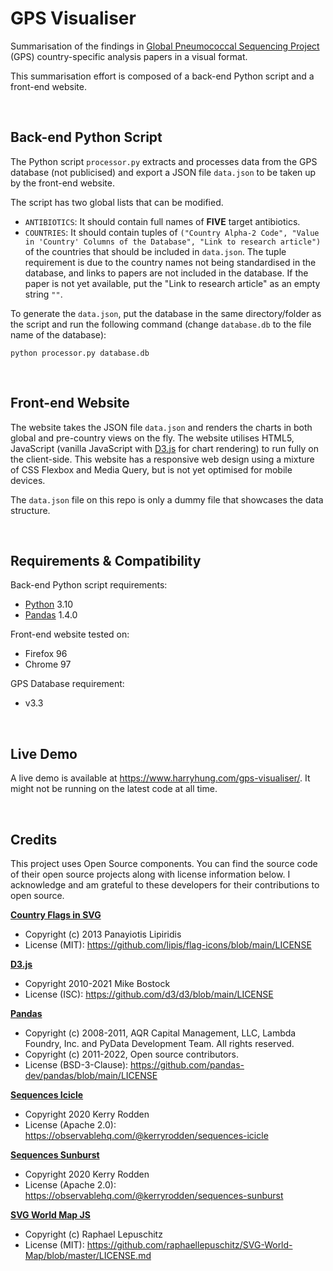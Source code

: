 # GPS Visualiser

Summarisation of the findings in [Global Pneumococcal Sequencing Project](https://www.pneumogen.net/gps/) (GPS) country-specific analysis papers in a visual format.

This summarisation effort is composed of a back-end Python script and a front-end website.

&nbsp;
## Back-end Python Script
The Python script `processor.py` extracts and processes data from the GPS database (not publicised) and export a JSON file `data.json` to be taken up by the front-end website.

The script has two global lists that can be modified.
- `ANTIBIOTICS`: It should contain full names of **FIVE** target antibiotics.
- `COUNTRIES`: It should contain tuples of `("Country Alpha-2 Code", "Value in 'Country' Columns of the Database", "Link to research article")` of the countries that should be included in `data.json`. The tuple requirement is due to the country names not being standardised in the database, and links to papers are not included in the database. If the paper is not yet available, put the "Link to research article" as an empty string `""`.

To generate the `data.json`,  put the database in the same directory/folder as the script and run the following command (change `database.db` to the file name of the database):
```
python processor.py database.db
```

&nbsp;
## Front-end Website
The website takes the JSON file `data.json` and renders the charts in both global and pre-country views on the fly. The website utilises HTML5, JavaScript (vanilla JavaScript with [D3.js](https://d3js.org/) for chart rendering) to run fully on the client-side. This website has a responsive web design using a mixture of CSS Flexbox and Media Query, but is not yet optimised for mobile devices.

The `data.json` file on this repo is only a dummy file that showcases the data structure.

&nbsp;
## Requirements & Compatibility
Back-end Python script requirements:
- [Python](https://www.python.org/) 3.10
- [Pandas](https://pandas.pydata.org/) 1.4.0

Front-end website tested on:
- Firefox 96
- Chrome 97

GPS Database requirement:
- v3.3

&nbsp;
## Live Demo
A live demo is available at https://www.harryhung.com/gps-visualiser/. It might not be running on the latest code at all time. 

&nbsp;
## Credits
This project uses Open Source components. You can find the source code of their open source projects along with license information below. I acknowledge and am grateful to these developers for their contributions to open source.

[**Country Flags in SVG**](https://flagicons.lipis.dev/)
- Copyright (c) 2013 Panayiotis Lipiridis
- License (MIT): https://github.com/lipis/flag-icons/blob/main/LICENSE

[**D3.js**](https://d3js.org/)
- Copyright 2010-2021 Mike Bostock
- License (ISC): https://github.com/d3/d3/blob/main/LICENSE

[**Pandas**](https://pandas.pydata.org/)
- Copyright (c) 2008-2011, AQR Capital Management, LLC, Lambda Foundry, Inc. and PyData Development Team. All rights reserved.
- Copyright (c) 2011-2022, Open source contributors.
- License (BSD-3-Clause): https://github.com/pandas-dev/pandas/blob/main/LICENSE

[**Sequences Icicle**](https://observablehq.com/@kerryrodden/sequences-icicle)
- Copyright 2020 Kerry Rodden
- License (Apache 2.0): https://observablehq.com/@kerryrodden/sequences-icicle

[**Sequences Sunburst**](https://observablehq.com/@kerryrodden/sequences-sunburst)
- Copyright 2020 Kerry Rodden
- License (Apache 2.0): https://observablehq.com/@kerryrodden/sequences-sunburst

[**SVG World Map JS**](https://github.com/raphaellepuschitz/SVG-World-Map)
- Copyright (c) Raphael Lepuschitz
- License (MIT): https://github.com/raphaellepuschitz/SVG-World-Map/blob/master/LICENSE.md